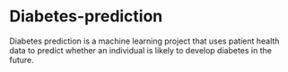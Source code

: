 # Diabetes-prediction
 Diabetes prediction is a machine learning project that uses patient health data to predict whether an individual is likely to develop diabetes in the future.
